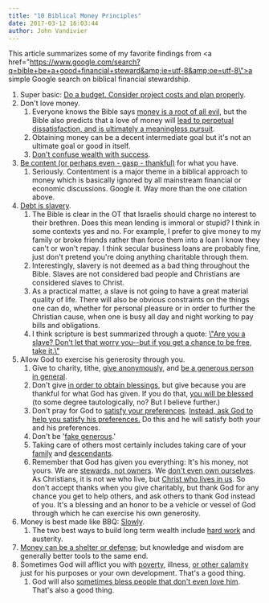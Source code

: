 ```yaml
---
title: "10 Biblical Money Principles"
date: 2017-03-12 16:03:44
author: John Vandivier
---
```




This article summarizes some of my favorite findings from <a href=\"https://www.google.com/search?q=bible+be+a+good+financial+steward&amp;ie=utf-8&amp;oe=utf-8\">a simple Google search</a> on biblical financial stewardship.
<ol>
 	<li>Super basic: <a href=\"http://www.biblestudytools.com/luke/14-28-compare.html\">Do a budget. Consider project costs and plan properly</a>.</li>
 	<li>Don't love money.
<ol>
 	<li>Everyone knows the Bible says <a href=\"https://www.biblegateway.com/passage/?search=1+Timothy+6%3A10&amp;version=KJV\">money is a root of all evil</a>, but the Bible also predicts that a love of money will <a href=\"https://www.biblegateway.com/passage/?search=Ecclesiastes+5%3A10&amp;version=NIV\">lead to perpetual dissatisfaction, and is ultimately a meaningless pursuit</a>.</li>
 	<li>Obtaining money can be a decent intermediate goal but it's not an ultimate goal or good in itself.</li>
 	<li><a href=\"http://www.biblestudytools.com/revelation/3-17-compare.html\">Don't confuse wealth with success</a>.</li>
</ol>
</li>
 	<li><a href=\"http://www.biblestudytools.com/hebrews/13-5-compare.html\">Be content (or perhaps even - gasp - thankful)</a> for what you have.
<ol>
 	<li>Seriously. Contentment is a major theme in a biblical approach to money which is basically ignored by all mainstream financial or economic discussions. Google it. Way more than the one citation above.</li>
</ol>
</li>
 	<li><a href=\"http://biblehub.com/proverbs/22-7.htm\">Debt is slavery</a>.
<ol>
 	<li>The Bible is clear in the OT that Israelis should charge no interest to their brethren. Does this mean lending is immoral or stupid? I think in some contexts yes and no. For example, I prefer to give money to my family or broke friends rather than force them into a loan I know they can't or won't repay. I think secular business loans are probably fine, just don't pretend you're doing anything charitable through them.</li>
 	<li>Interestingly, slavery is not deemed as a bad thing throughout the Bible. Slaves are not considered bad people and Christians are considered slaves to Christ.</li>
 	<li>As a practical matter, a slave is not going to have a great material quality of life. There will also be obvious constraints on the things one can do, whether for personal pleasure or in order to further the Christian cause, when one is busy all day and night working to pay bills and obligations.</li>
 	<li>I think scripture is best summarized through a quote: <a href=\"http://biblehub.com/1_corinthians/7-21.htm\">\"Are you a slave? Don't let that worry you--but if you get a chance to be free, take it.\"</a></li>
</ol>
</li>
 	<li>Allow God to exercise his generosity through you.
<ol>
 	<li>Give to charity, tithe, <a href=\"http://www.biblestudytools.com/matthew/passage/?q=matthew+6:1-4\">give anonymously</a>, and <a href=\"https://dailyverses.net/generosity\">be a generous person in general</a>.</li>
 	<li>Don't give <a href=\"http://www.biblestudytools.com/acts/8-20.html\">in order to obtain blessings</a>, but give because you are thankful for what God has given. If you do that, <a href=\"http://www.biblestudytools.com/malachi/passage/?q=malachi+3:8-11\">you will be blessed</a> (to some degree tautologically, no? But I believe further.)</li>
 	<li>Don't pray for God to <a href=\"http://biblehub.com/james/4-3.htm\">satisfy your preferences</a>. <a href=\"http://www.biblestudytools.com/2-chronicles/passage/?q=2-chronicles+1:11-12\">Instead, ask God to help you satisfy his preferences.</a> Do this and he will satisfy both your and his preferences.</li>
 	<li>Don't be '<a href=\"https://dailyverses.net/2-corinthians/9/7\">fake generous</a>.'</li>
 	<li>Taking care of others most certainly includes taking care of your <a href=\"http://biblehub.com/1_timothy/5-8.htm\">family</a> and <a href=\"http://www.biblestudytools.com/proverbs/13-22-compare.html\">descendants</a>.</li>
 	<li>Remember that God has given you everything: It's his money, not yours. We are <a href=\"https://bible.org/seriespage/2-stewards-not-owners\">stewards, not owners</a>. We <a href=\"http://biblehub.com/1_corinthians/7-22.htm\">don't even own ourselves</a>. As Christians, it is not we who live, but <a href=\"http://biblehub.com/galatians/2-20.htm\">Christ who lives in us</a>. So don't accept thanks when you give charitably, but thank God for any chance you get to help others, and ask others to thank God instead of you. It's a blessing and an honor to be a vehicle or vessel of God through which he can exercise his own generosity.</li>
</ol>
</li>
 	<li>Money is best made like BBQ: <a href=\"http://www.biblestudytools.com/proverbs/13-11.html\">Slowly</a>.
<ol>
 	<li>The two best ways to build long term wealth include <a href=\"http://www.biblestudytools.com/proverbs/10-4-compare.html\">hard work</a> and austerity.</li>
</ol>
</li>
 	<li><a href=\"http://www.biblestudytools.com/ecclesiastes/7-12-compare.html\">Money can be a shelter or defense</a>; but knowledge and wisdom are generally better tools to the same end.</li>
 	<li>Sometimes God will afflict you with <a href=\"http://www.biblestudytools.com/1-samuel/2-7.html\">poverty</a>, illness, <a href=\"http://biblehub.com/isaiah/45-7.htm\">or other calamity</a> just for his purposes or your own development. That's a good thing.
<ol>
 	<li>God will also <a href=\"https://www.biblegateway.com/passage/?search=Matthew+5%3A44-46&amp;version=NIV\">sometimes bless people that don't even love him</a>. That's also a good thing.</li>
</ol>
</li>
</ol>